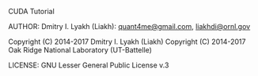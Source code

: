 CUDA Tutorial

AUTHOR: Dmitry I. Lyakh (Liakh): quant4me@gmail.com, liakhdi@ornl.gov

Copyright (C) 2014-2017 Dmitry I. Lyakh (Liakh)
Copyright (C) 2014-2017 Oak Ridge National Laboratory (UT-Battelle)

LICENSE: GNU Lesser General Public License v.3
